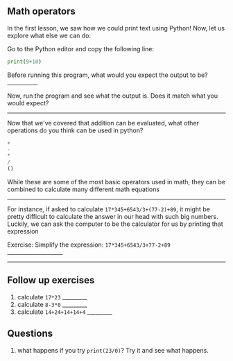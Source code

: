 ## Math operators ##
In the first lesson, we saw how we could print text using Python! Now, let us explore what else we can do:

Go to the Python editor and copy the following line:

```py
print(9+10)
```

Before running this program, what would you expect the output to be? ___________

Now, run the program and see what the output is. Does it match what you would expect?

---

Now that we've covered that addition can be evaluated, what other operations do you think can be used in python?

```py
+
-
*
/
()
```

While these are some of the most basic operators used in math, they can be combined to calculate many different math equations

---

For instance, if asked to calculate `17*345+6543/3+(77-2)+89`, it might be pretty difficult to calculate the answer in our head with such big numbers. Luckily, we can ask the computer to be the calculator for us by printing that expression  

Exercise: Simplify the expression: `17*345+6543/3+77-2+89` ____________________

---

## Follow up exercises ##
1. calculate `17*23` _________
2. calculate `8-3*0` _________
3. calculate `14+24+14+14+4` _________


## Questions ##
1. what happens if you try `print(23/0)`? Try it and see what happens.
